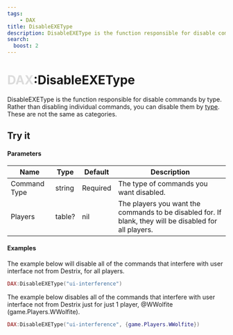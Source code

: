 ```yaml
---
tags:
    - DAX
title: DisableEXEType
description: DisableEXEType is the function responsible for disable commands by type. Rather than disabling individual commands, you can disable them by type.
search:
  boost: 2
---
```


# <p style="color:rgb(220,220,220); display:inline;">DAX</p>:DisableEXEType

DisableEXEType is the function responsible for disable commands by type. Rather than disabling individual commands, you can disable them by [type](/DAX/Reference/CommandTypes/). These are not the same as categories.

## Try it
#### Parameters
| Name         	| Type   	| Default  	| Description                                                                                            	|
|--------------	|--------	|----------	|--------------------------------------------------------------------------------------------------------	|
| Command Type 	| string 	| Required 	| The type of commands you want disabled.                                                                	|
| Players      	| table? 	| nil      	| The players you want the commands to be disabled for. If blank, they will be disabled for all players. 	|

#### Examples

The example below will disable all of the commands that interfere with user interface not from Destrix, for all players.

``` lua
DAX:DisableEXEType("ui-interference")
```

The example below disables all of the commands that interfere with user interface not from Destrix just for just 1 player, @WWolfite (game.Players.WWolfite).

``` lua
DAX:DisableEXEType("ui-interference", {game.Players.WWolfite})
```